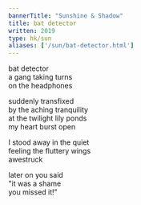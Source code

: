 ```yaml
---
bannerTitle: "Sunshine & Shadow" 
title: bat detector
written: 2019
type: hk/sun
aliases: ['/sun/bat-detector.html']
---
```


bat detector  
a gang taking turns  
on the headphones  


suddenly transfixed  
by the aching tranquility  
at the twilight lily ponds  
my heart burst open  


I stood away in the quiet  
feeling the fluttery wings  
awestruck  


later on you said  
"it was a shame  
you missed it!"
